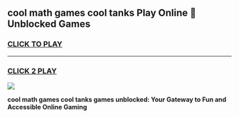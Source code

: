 
## cool math games cool tanks Play Online 👋 Unblocked Games
<h3>
<a href="https://news.freeplayer.one?title=cool_math_games_cool_tanks&ref=17CMG">CLICK TO PLAY</a></h3>
<hr>

<h3>
<a href="https://news.freeplayer.one?title=cool_math_games_cool_tanks&ref=17CMG">CLICK 2 PLAY</a>
  
</h3>

<a href="https://news.freeplayer.one?title=cool_math_games_cool_tanks&ref=17CMG/"><img src="https://clearcache.store/games.png"></a>


**cool math games cool tanks games unblocked: Your Gateway to Fun and Accessible Online Gaming**
